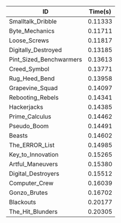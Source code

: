 |ID|Time(s)|
|-|-|
|Smalltalk_Dribble|0.11333|
|Byte_Mechanics|0.11711|
|Loose_Screws|0.11817|
|Digitally_Destroyed|0.13185|
|Pint_Sized_Benchwarmers|0.13613|
|Creed_Symbol|0.13771|
|Rug_Heed_Bend|0.13958|
|Grapevine_Squad|0.14097|
|Rebooting_Rebels|0.14341|
|Hackerjacks|0.14385|
|Prime_Calculus|0.14462|
|Pseudo_Boom|0.14491|
|Beasts|0.14602|
|The_ERROR_List|0.14985|
|Key_to_Innovation|0.15265|
|Artful_Maneuvers|0.15380|
|Digital_Destroyers|0.15512|
|Computer_Crew|0.16039|
|Gonzo_Brutes|0.16702|
|Blackouts|0.20177|
|The_Hit_Blunders|0.20305|
